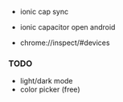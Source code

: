 *  ionic cap sync
*  ionic capacitor open android

*  chrome://inspect/#devices

### TODO
* light/dark mode
* color picker (free)
